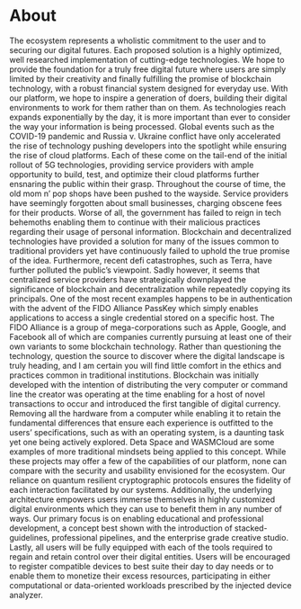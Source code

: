 # About


The ecosystem represents a wholistic commitment to the user and to securing our digital futures. Each proposed solution is a highly optimized, well researched implementation 
of cutting-edge technologies. We hope to provide the foundation for a truly free digital future where users are simply limited by their creativity and finally fulfilling 
the promise of blockchain technology, with a robust financial system designed for everyday use. With our platform, we hope to inspire a generation of doers, building their 
digital environments to work for them rather than on them. As technologies reach expands exponentially by the day, it is more important than ever to consider the way your 
information is being processed. Global events such as the COVID-19 pandemic and Russia v. Ukraine conflict have only accelerated the rise of technology pushing developers into 
the spotlight while ensuring the rise of cloud platforms. Each of these come on the tail-end of the initial rollout of 5G technologies, providing service providers with ample 
opportunity to build, test, and optimize their cloud platforms further ensnaring the public within their grasp. Throughout the course of time, the old mom n’ pop shops have 
been pushed to the wayside. Service providers have seemingly forgotten about small businesses, charging obscene fees for their products. Worse of all, the government has failed 
to reign in tech behemoths enabling them to continue with their malicious practices regarding their usage of personal information. Blockchain and decentralized technologies 
have provided a solution for many of the issues common to traditional providers yet have continuously failed to uphold the true promise of the idea. Furthermore, recent defi 
catastrophes, such as Terra, have further polluted the public’s viewpoint. Sadly however, it seems that centralized service providers have strategically downplayed the significance 
of blockchain and decentralization while repeatedly copying its principals. One of the most recent examples happens to be in authentication with the advent of the FIDO Alliance 
PassKey which simply enables applications to access a single credential stored on a specific host. The FIDO Alliance is a group of mega-corporations such as Apple, Google, and 
Facebook all of which are companies currently pursuing at least one of their own variants to some blockchain technology. Rather than questioning the technology, question the 
source to discover where the digital landscape is truly heading, and I am certain you will find little comfort in the ethics and practices common in traditional institutions. 
Blockchain was initially developed with the intention of distributing the very computer or command line the creator was operating at the time enabling for a host of novel transactions 
to occur and introduced the first tangible of digital currency. Removing all the hardware from a computer while enabling it to retain the fundamental differences that ensure each 
experience is outfitted to the users’ specifications, such as with an operating system, is a daunting task yet one being actively explored. Deta Space and WASMCloud are some examples 
of more traditional mindsets being applied to this concept. While these projects may offer a few of the capabilities of our platform, none can compare with the security and usability 
envisioned for the ecosystem. Our reliance on quantum resilient cryptographic protocols ensures the fidelity of each interaction facilitated by our systems. Additionally, the 
underlying architecture empowers users immerse themselves in highly customized digital environments which they can use to benefit them in any number of ways. Our primary focus is on 
enabling educational and professional development, a concept best shown with the introduction of stacked-guidelines, professional pipelines, and the enterprise grade creative studio. 
Lastly, all users will be fully equipped with each of the tools required to regain and retain control over their digital entities. Users will be encouraged to register compatible 
devices to best suite their day to day needs or to enable them to monetize their excess resources, participating in either computational or data-oriented workloads prescribed by 
the injected device analyzer.